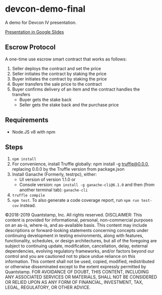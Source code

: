 # devcon-demo-final
A demo for Devcon IV presentation.

[Presentation in Google Slides](https://docs.google.com/presentation/d/1F_d0N121oATQt0-8VDUIcq2oFoDo2BQPhr5RXhGEldI/edit?usp=sharing)

## Escrow Protocol

A one-time use escrow smart contract that works as follows:

1. Seller deploys the contract and set the price
1. Seller initiates the contract by staking the price
1. Buyer initiates the contract by staking the price
1. Buyer transfers the sale price to the contract
1. Buyer confirms delivery of an item and the contract handles the transfers
    - Buyer gets the stake back
    - Seller gets the stake back and the purchase price


## Requirements
- Node.JS v8 with npm

## Steps
1. `npm install`
1. For convenience, install Truffle globally: npm install -g truffle@0.0.0, replacing 0.0.0 by the Truffle version from package.json
1. Install Ganache (Formerly, testrpc), either:
   * UI version of version 1.1.0 or
   * Console version: `npm install -g ganache-cli@6.1.0` and then (from another terminal tab): `ganache-cli`
1. `truffle compile`
1. `npm test`. To also generate a code coverage report, run `npm run test-cov` instead.

©2018-2019 Quantstamp, Inc.  All rights reserved. 
DISCLAIMER:  This content is provided for informational, personal, non-commercial purposes on an as-is, where-is, and as-available basis. This content may include descriptions or forward-looking statements concerning concepts under continuing development in testing environments, along with features, functionality, schedules, or design architectures, but all of the foregoing are subject to continuing update, modification, cancellation, delay, external dependencies, evolving regulatory frameworks, and/or factors beyond our control and you are cautioned not to place undue reliance on this information. This content shall not be used, copied, modified, redistributed or otherwise disseminated except to the extent expressly permitted by Quantstamp.  FOR AVOIDANCE OF DOUBT, THIS CONTENT, INCLUDING ANY ASSOCIATED SERVICES OR MATERIALS, SHALL NOT BE CONSIDERED OR RELIED UPON AS ANY FORM OF FINANCIAL, INVESTMENT, TAX, LEGAL, REGULATORY, OR OTHER ADVICE.
